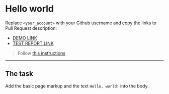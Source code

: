 # Hello world
Replace `<your_account>` with your Github username and copy the links to Pull Request description:
- [DEMO LINK](https://github.com/KostyaKovbel/layout_hello-world/)
- [TEST REPORT LINK](https://github.com/KostyaKovbel/layout_hello-world/backstop_data/html_report/)

> Follow [this instructions](https://mate-academy.github.io/layout_task-guideline/#how-to-solve-the-layout-tasks-on-github)
___

## The task
Add the basic page markup and the text `Hello, world!` into the body.
